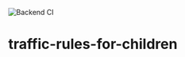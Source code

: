 ![Backend CI](https://github.com/CoffeeJUG/traffic-rules-for-children/workflows/Backend%20CI/badge.svg)

# traffic-rules-for-children
